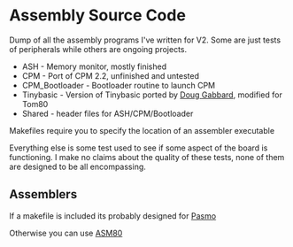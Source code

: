# Assembly Source CodeDump of all the assembly programs I've written for V2.  Some are just tests of peripherals while others are ongoing projects.  * ASH - Memory monitor, mostly finished* CPM - Port of CPM 2.2, unfinished and untested* CPM_Bootloader - Bootloader routine to launch CPM* Tinybasic - Version of Tinybasic ported by [Doug Gabbard](retroDepot.net), modified for Tom80* Shared - header files for ASH/CPM/BootloaderMakefiles require you to specify the location of an assembler executableEverything else is some test used to see if some aspect of the board is functioning.  I make no claims about the quality of these tests,  none of them are designed to be all encompassing.## AssemblersIf a makefile is included its probably designed for[Pasmo](http://pasmo.speccy.org/)Otherwise you can use [ASM80](https://www.asm80.com/)